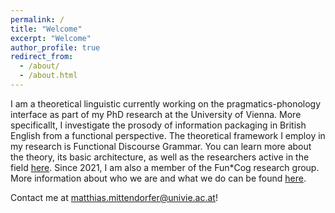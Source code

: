 ```yaml
---
permalink: /
title: "Welcome"
excerpt: "Welcome"
author_profile: true
redirect_from: 
  - /about/
  - /about.html
---
```


I am a theoretical linguistic currently working on the pragmatics-phonology interface as part of my PhD research at the University of Vienna. More specificallt, I investigate the prosody of information packaging in British English from a functional perspective. The theoretical framework I employ in my research is Functional Discourse Grammar. You can learn more about the theory, its basic architecture, as well as the researchers active in the field [here](http://www.functionaldiscoursegrammar.org/). Since 2021, I am also a member of the Fun\*Cog research group. More information about who we are and what we do can be found [here](https://anglistik.univie.ac.at/staff/teams-and-research-areas/funcog/).  

Contact me at <matthias.mittendorfer@univie.ac.at>! 


